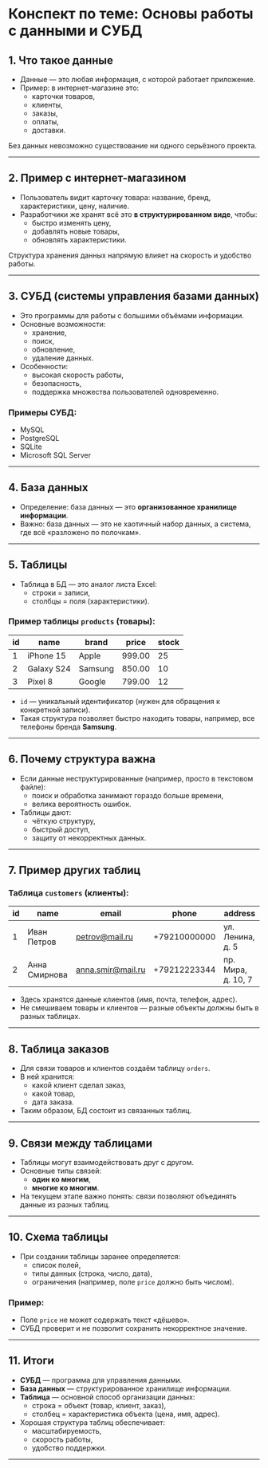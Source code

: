 # Конспект по теме: Основы работы с данными и СУБД

## 1. Что такое данные
- Данные — это любая информация, с которой работает приложение.  
- Пример: в интернет-магазине это:
  - карточки товаров,
  - клиенты,
  - заказы,
  - оплаты,
  - доставки.  

Без данных невозможно существование ни одного серьёзного проекта.

---

## 2. Пример с интернет-магазином
- Пользователь видит карточку товара: название, бренд, характеристики, цену, наличие.  
- Разработчики же хранят всё это **в структурированном виде**, чтобы:
  - быстро изменять цену,
  - добавлять новые товары,
  - обновлять характеристики.  

Структура хранения данных напрямую влияет на скорость и удобство работы.

---

## 3. СУБД (системы управления базами данных)
- Это программы для работы с большими объёмами информации.  
- Основные возможности:
  - хранение,
  - поиск,
  - обновление,
  - удаление данных.  
- Особенности:
  - высокая скорость работы,
  - безопасность,
  - поддержка множества пользователей одновременно.  

### Примеры СУБД:
- MySQL  
- PostgreSQL  
- SQLite  
- Microsoft SQL Server  

---

## 4. База данных
- Определение: база данных — это **организованное хранилище информации**.  
- Важно: база данных — это не хаотичный набор данных, а система, где всё «разложено по полочкам».  

---

## 5. Таблицы
- Таблица в БД — это аналог листа Excel:
  - строки = записи,
  - столбцы = поля (характеристики).  

### Пример таблицы `products` (товары):

| id | name       | brand   | price  | stock |
|----|------------|---------|--------|-------|
| 1  | iPhone 15  | Apple   | 999.00 | 25    |
| 2  | Galaxy S24 | Samsung | 850.00 | 10    |
| 3  | Pixel 8    | Google  | 799.00 | 12    |

- `id` — уникальный идентификатор (нужен для обращения к конкретной записи).  
- Такая структура позволяет быстро находить товары, например, все телефоны бренда **Samsung**.  

---

## 6. Почему структура важна
- Если данные неструктурированные (например, просто в текстовом файле):
  - поиск и обработка занимают гораздо больше времени,
  - велика вероятность ошибок.  
- Таблицы дают:
  - чёткую структуру,
  - быстрый доступ,
  - защиту от некорректных данных.

---

## 7. Пример других таблиц
### Таблица `customers` (клиенты):

| id | name          | email             | phone        | address            |
|----|---------------|-------------------|--------------|--------------------|
| 1  | Иван Петров   | petrov@mail.ru    | +79210000000 | ул. Ленина, д. 5   |
| 2  | Анна Смирнова | anna.smir@mail.ru | +79212223344 | пр. Мира, д. 10, 7 |

- Здесь хранятся данные клиентов (имя, почта, телефон, адрес).  
- Не смешиваем товары и клиентов — разные объекты должны быть в разных таблицах.  

---

## 8. Таблица заказов
- Для связи товаров и клиентов создаём таблицу `orders`.  
- В ней хранится:
  - какой клиент сделал заказ,
  - какой товар,
  - дата заказа.  
- Таким образом, БД состоит из связанных таблиц.

---

## 9. Связи между таблицами
- Таблицы могут взаимодействовать друг с другом.  
- Основные типы связей:
  - **один ко многим**,
  - **многие ко многим**.  
- На текущем этапе важно понять: связи позволяют объединять данные из разных таблиц.

---

## 10. Схема таблицы
- При создании таблицы заранее определяется:
  - список полей,
  - типы данных (строка, число, дата),
  - ограничения (например, поле `price` должно быть числом).  

### Пример:
- Поле `price` не может содержать текст «дёшево».  
- СУБД проверит и не позволит сохранить некорректное значение.  

---

## 11. Итоги
- **СУБД** — программа для управления данными.  
- **База данных** — структурированное хранилище информации.  
- **Таблица** — основной способ организации данных:
  - строка = объект (товар, клиент, заказ),
  - столбец = характеристика объекта (цена, имя, адрес).  
- Хорошая структура таблиц обеспечивает:
  - масштабируемость,
  - скорость работы,
  - удобство поддержки.

---
